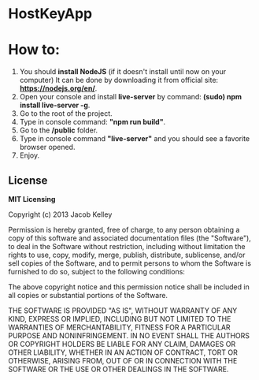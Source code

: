 # HostKeyApp

# How to:

1. You should **install NodeJS** (if it doesn't install until now on your computer)
    It can be done by downloading it from official site: **https://nodejs.org/en/**.
2. Open your console and install **live-server** by command: **(sudo) npm install live-server -g**.
2. Go to the root of the project.
3. Type in console command: **"npm run build"**.
4. Go to the **/public** folder.
5. Type in console command **"live-server"** and you should see a favorite browser opened.
6. Enjoy.

## License 
**MIT Licensing**
	<p>Copyright (c) 2013 Jacob Kelley</p>
	<p>Permission is hereby granted, free of charge, to any person obtaining a copy of this 
	software and associated documentation files (the "Software"), to deal in the Software 
	without restriction, including without limitation the rights to use, copy, modify, merge, 
	publish, distribute, sublicense, and/or sell copies of the Software, and to permit persons 
	to whom the Software is furnished to do so, subject to the following conditions:</p>
	<p>The above copyright notice and this permission notice shall be included in all copies 
	or substantial portions of the Software.</p>
	<p>THE SOFTWARE IS PROVIDED "AS IS", WITHOUT WARRANTY OF ANY KIND, EXPRESS OR IMPLIED, 
	INCLUDING BUT NOT LIMITED TO THE WARRANTIES OF MERCHANTABILITY, FITNESS FOR A PARTICULAR 
	PURPOSE AND NONINFRINGEMENT. IN NO EVENT SHALL THE AUTHORS OR COPYRIGHT HOLDERS BE LIABLE 
	FOR ANY CLAIM, DAMAGES OR OTHER LIABILITY, WHETHER IN AN ACTION OF CONTRACT, TORT OR OTHERWISE, 
	ARISING FROM, OUT OF OR IN CONNECTION WITH THE SOFTWARE OR THE USE OR OTHER DEALINGS IN THE 
	SOFTWARE.</p>